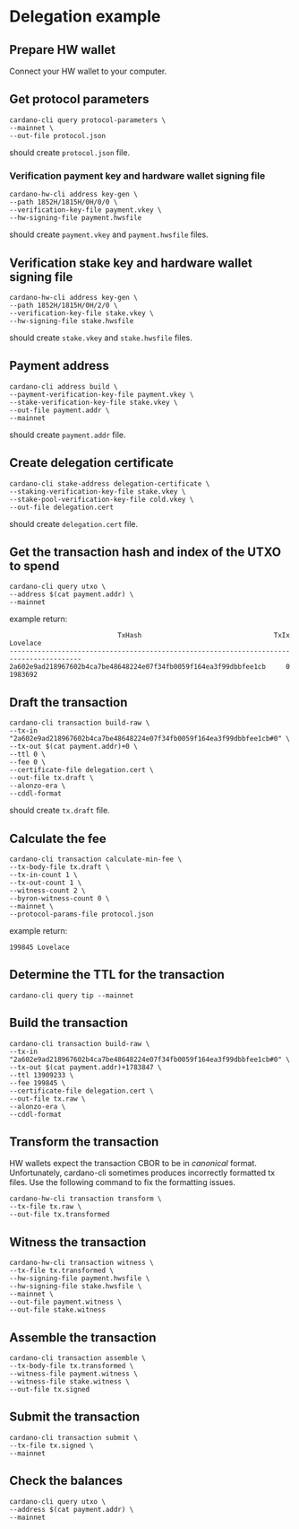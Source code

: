 # Delegation example

## Prepare HW wallet
Connect your HW wallet to your computer.

## Get protocol parameters
```
cardano-cli query protocol-parameters \
--mainnet \
--out-file protocol.json
```
should create `protocol.json` file.

### Verification payment key and hardware wallet signing file
```
cardano-hw-cli address key-gen \
--path 1852H/1815H/0H/0/0 \
--verification-key-file payment.vkey \
--hw-signing-file payment.hwsfile
```
should create `payment.vkey` and `payment.hwsfile` files.

## Verification stake key and hardware wallet signing file
```
cardano-hw-cli address key-gen \
--path 1852H/1815H/0H/2/0 \
--verification-key-file stake.vkey \
--hw-signing-file stake.hwsfile
```
should create `stake.vkey` and `stake.hwsfile` files.

## Payment address
```
cardano-cli address build \
--payment-verification-key-file payment.vkey \
--stake-verification-key-file stake.vkey \
--out-file payment.addr \
--mainnet
```
should create `payment.addr` file.

## Create delegation certificate
```
cardano-cli stake-address delegation-certificate \
--staking-verification-key-file stake.vkey \
--stake-pool-verification-key-file cold.vkey \
--out-file delegation.cert
```
should create `delegation.cert` file.

## Get the transaction hash and index of the UTXO to spend
```
cardano-cli query utxo \
--address $(cat payment.addr) \
--mainnet
```
example return:
```
                           TxHash                                 TxIx        Lovelace
----------------------------------------------------------------------------------------
2a602e9ad218967602b4ca7be48648224e07f34fb0059f164ea3f99dbbfee1cb     0           1983692
```

## Draft the transaction
```
cardano-cli transaction build-raw \
--tx-in "2a602e9ad218967602b4ca7be48648224e07f34fb0059f164ea3f99dbbfee1cb#0" \
--tx-out $(cat payment.addr)+0 \
--ttl 0 \
--fee 0 \
--certificate-file delegation.cert \
--out-file tx.draft \
--alonzo-era \
--cddl-format
```
should create `tx.draft` file.

## Calculate the fee
```
cardano-cli transaction calculate-min-fee \
--tx-body-file tx.draft \
--tx-in-count 1 \
--tx-out-count 1 \
--witness-count 2 \
--byron-witness-count 0 \
--mainnet \
--protocol-params-file protocol.json
```
example return:
```
199845 Lovelace
```

## Determine the TTL for the transaction
```
cardano-cli query tip --mainnet
```

## Build the transaction
```
cardano-cli transaction build-raw \
--tx-in "2a602e9ad218967602b4ca7be48648224e07f34fb0059f164ea3f99dbbfee1cb#0" \
--tx-out $(cat payment.addr)+1783847 \
--ttl 13909233 \
--fee 199845 \
--certificate-file delegation.cert \
--out-file tx.raw \
--alonzo-era \
--cddl-format
```

## Transform the transaction
HW wallets expect the transaction CBOR to be in *canonical* format. Unfortunately, cardano-cli sometimes produces incorrectly formatted tx files. Use the following command to fix the formatting issues.
```
cardano-hw-cli transaction transform \
--tx-file tx.raw \
--out-file tx.transformed
```

## Witness the transaction
```
cardano-hw-cli transaction witness \
--tx-file tx.transformed \
--hw-signing-file payment.hwsfile \
--hw-signing-file stake.hwsfile \
--mainnet \
--out-file payment.witness \
--out-file stake.witness
```

## Assemble the transaction
```
cardano-cli transaction assemble \
--tx-body-file tx.transformed \
--witness-file payment.witness \
--witness-file stake.witness \
--out-file tx.signed
```

## Submit the transaction
```
cardano-cli transaction submit \
--tx-file tx.signed \
--mainnet
```

## Check the balances
```
cardano-cli query utxo \
--address $(cat payment.addr) \
--mainnet
```